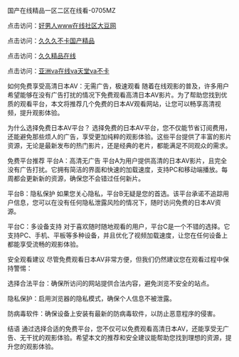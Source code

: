 
国产在线精品一区二区在线看-0705MZ

点击访问：<a href="https://heiliaowzu4ur.pages.dev">好男人www在线社区大豆网</a>

点击访问：<a href="https://heiliaozj3tjd.pages.dev">久久久不卡国产精品</a>

点击访问：<a href="https://heiliaoe8ajia.pages.dev">久久精品在线</a>

点击访问：<a href="https://heiliaoxqkkct.pages.dev">亚洲va在线va天堂va不卡</a>



如何免费享受高清日本AV：无需广告，极速观看
随着在线观影的普及，许多用户希望能够在没有广告打扰的情况下免费观看高清日本AV影片。为了帮助您找到优质的观看平台，本文将推荐几个免费的日本AV观看网站，让您可以畅享高清视频，提升观影体验。

为什么选择免费日本AV平台？
选择免费的日本AV平台，您不仅能节省订阅费用，还能避免那些烦人的广告，享受更加纯粹的观影体验。这些平台提供了丰富的影片资源，无论是最新发布的热门影片，还是经典的老片，都能满足不同观众的需求。

免费平台推荐
平台A：高清无广告
平台A为用户提供高清的日本AV影片，且完全没有广告打扰。它拥有简洁的界面和快速的加载速度，支持PC和移动端播放。每周都会更新新的资源，确保您不会错过任何新片。

平台B：隐私保护
如果您关心隐私，平台B无疑是您的首选。该平台承诺不追踪用户信息，您可以在没有任何隐私泄露风险的情况下，随时访问免费的日本AV资源。

平台C：多设备支持
对于喜欢随时随地观看的用户，平台C是一个不错的选择。它支持PC、手机、平板等多种设备，并且优化了视频加载速度，让您在任何设备上都能享受流畅的观影体验。

安全观看建议
尽管免费观看日本AV非常方便，但我们仍然建议您在观看过程中保持警惕：

选择合法平台：确保所访问的网站提供合法内容，避免浏览不安全的站点。

隐私保护：启用浏览器的隐私模式，确保个人信息不被泄露。

防病毒软件：确保设备上安装有最新的防病毒软件，以防止恶意程序的侵害。

结语
通过选择合适的免费平台，您不仅可以免费观看高清日本AV，还能享受无广告、无干扰的观影体验。希望本文的推荐和安全建议能帮助您找到理想的资源，提升您的观影体验。






<span style="display:none;">[Canonical link](  ）</span>
